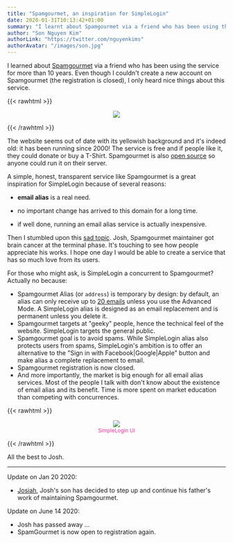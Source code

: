 ```yaml
---
title: "Spamgourmet, an inspiration for SimpleLogin"
date: 2020-01-31T10:13:42+01:00
summary: "I learnt about Spamgourmet via a friend who has been using the service for more than 10 years. Even though I couldn't create a new account on Spamgourmet, I only heard nice things about this service."
author: "Son Nguyen Kim"
authorLink: "https://twitter.com/nguyenkims"
authorAvatar: "/images/son.jpg"
---
```


I learned about [Spamgourmet](https://www.spamgourmet.com/index.pl) via a friend who has been using the service for more than 10 years. Even though I couldn't create a new account on Spamgourmet (the registration is closed), I only heard nice things about this service.

{{< rawhtml >}}
<p align="center">
    <img src="/blog/sg.png" class="img-fluid" style="max-height: 200px">
</p>
{{< /rawhtml >}}


The website seems out of date with its yellowish background and it's indeed old: it has been running since 2000! The service is free and if people like it, they could donate or buy a T-Shirt. Spamgourmet is also [open source](https://sourceforge.net/projects/spamgourmet/) so anyone could run it on their server.

A simple, honest, transparent service like Spamgourmet is a great inspiration for SimpleLogin because of several reasons:

* **email alias** is a real need.

* no important change has arrived to this domain for a long time.

* if well done, running an email alias service is actually inexpensive.

Then I stumbled upon this [sad topic](https://bbs.spamgourmet.com/viewtopic.php?f=5&t=1766&sid=91eafca02c8f811e2bdc390a01a3870f). Josh, Spamgourmet maintainer got brain cancer at the terminal phase. It's touching to see how people appreciate his works. I hope one day I would be able to create a service that has so much love from its users.


For those who might ask, is SimpleLogin a concurrent to Spamgourmet? Actually no because:

- Spamgourmet Alias (or `address`) is temporary by design: by default, an alias can only receive up to [20 emails](https://www.spamgourmet.com/index.pl?printpage=faq.html) unless you use the Advanced Mode. A SimpleLogin alias is designed as an email replacement and is permanent unless you delete it.
- Spamgourmet targets at "geeky" people, hence the technical feel of the website. SimpleLogin targets the general public.
- Spamgourmet goal is to avoid spams. While SimpleLogin alias also protects users from spams, SimpleLogin's ambition is to offer an alternative to the "Sign in with Facebook|Google|Apple" button and make alias a complete replacement to email.
- Spamgourmet registration is now closed.
- And more importantly, the market is big enough for all email alias services. Most of the people I talk with don't know about the existence of email alias and its benefit. Time is more spent on market education than competing with concurrences.

{{< rawhtml >}}
<figure align="center">
    <img src="/blog/screenshot.png" class="img-fluid" style="max-height: 350px">
    <figcaption class="text-center mt-2" style="font-size: 12px; color: #ea319f">SimpleLogin UI</figcaption>
</figure>
{{< /rawhtml >}}

All the best to Josh.

---

Update on Jan 20 2020:

- [Josiah](https://bbs.spamgourmet.com/viewtopic.php?f=7&t=1793&sid=91eafca02c8f811e2bdc390a01a3870f), Josh's son has decided to step up and continue his father's work of maintaining Spamgourmet.


Update on June 14 2020:
- Josh has passed away ...
- SpamGourmet is now open to registration again.




